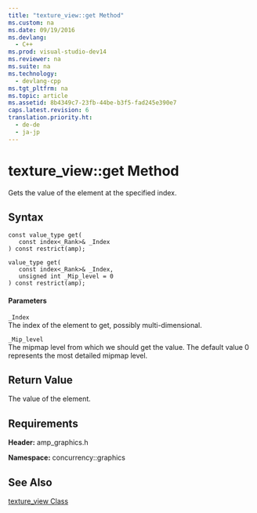 ```yaml
---
title: "texture_view::get Method"
ms.custom: na
ms.date: 09/19/2016
ms.devlang: 
  - C++
ms.prod: visual-studio-dev14
ms.reviewer: na
ms.suite: na
ms.technology: 
  - devlang-cpp
ms.tgt_pltfrm: na
ms.topic: article
ms.assetid: 8b4349c7-23fb-44be-b3f5-fad245e390e7
caps.latest.revision: 6
translation.priority.ht: 
  - de-de
  - ja-jp
---
```

# texture_view::get Method
Gets the value of the element at the specified index.  
  
## Syntax  
  
```  
const value_type get(  
   const index<_Rank>& _Index  
) const restrict(amp);  
  
value_type get(  
   const index<_Rank>& _Index,  
   unsigned int _Mip_level = 0  
) const restrict(amp);  
```  
  
#### Parameters  
 `_Index`  
 The index of the element to get, possibly multi-dimensional.  
  
 `_Mip_level`  
 The mipmap level from which we should get the value. The default value 0 represents the most detailed mipmap level.  
  
## Return Value  
 The value of the element.  
  
## Requirements  
 **Header:** amp_graphics.h  
  
 **Namespace:** concurrency::graphics  
  
## See Also  
 [texture_view Class](../vs140/texture_view-Class.md)